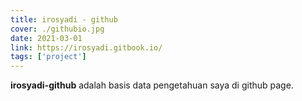 ```yaml
---
title: irosyadi - github
cover: ./githubio.jpg
date: 2021-03-01
link: https://irosyadi.gitbook.io/
tags: ['project']
---
```


**irosyadi-github** adalah basis data pengetahuan saya di github page.
